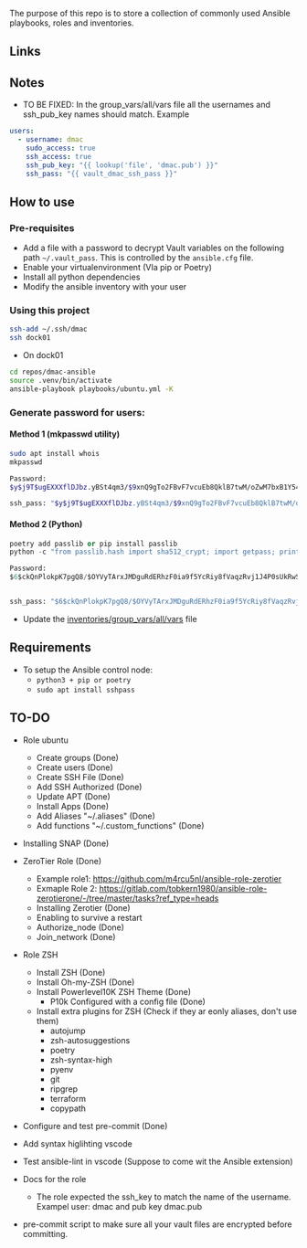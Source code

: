 The purpose of this repo is to store a collection of commonly used Ansible playbooks, roles and inventories.


## Links

## Notes
- TO BE FIXED: In the group_vars/all/vars file all the usernames and ssh_pub_key names should match. Example
```yaml
users:
  - username: dmac
    sudo_access: true
    ssh_access: true
    ssh_pub_key: "{{ lookup('file', 'dmac.pub') }}"
    ssh_pass: "{{ vault_dmac_ssh_pass }}"
```


## How to use

### Pre-requisites
- Add a file with a password to decrypt Vault variables on the following path `~/.vault_pass`. This is controlled by the `ansible.cfg` file.
- Enable your virtualenvironment (VIa pip or Poetry)
- Install all python dependencies
- Modify the ansible inventory with your user


### Using this project
```bash
ssh-add ~/.ssh/dmac
ssh dock01
```
- On dock01
```bash
cd repos/dmac-ansible
source .venv/bin/activate
ansible-playbook playbooks/ubuntu.yml -K

```


### Generate password for users:
#### Method 1 (mkpasswd utility)
```bash
sudo apt install whois
mkpasswd

Password:
$y$j9T$ugEXXXflDJbz.yBSt4qm3/$9xnQ9gTo2FBvF7vcuEb8QklB7twM/oZwM7bxB1Y54HA

ssh_pass: "$y$j9T$ugEXXXflDJbz.yBSt4qm3/$9xnQ9gTo2FBvF7vcuEb8QklB7twM/oZwM7bxB1Y54HA"
```

#### Method 2 (Python)
``` python
poetry add passlib or pip install passlib
python -c "from passlib.hash import sha512_crypt; import getpass; print(sha512_crypt.using(rounds=5000).hash(getpass.getpass()))"

Password:
$6$ckQnPlokpK7pgQ8/$OYVyTArxJMDguRdERhzF0ia9f5YcRiy8fVaqzRvj1J4P0sUkRwSgwWNT/3Pbic0Z2gZs4mW6jQPviosCBdmwJ.


ssh_pass: "$6$ckQnPlokpK7pgQ8/$OYVyTArxJMDguRdERhzF0ia9f5YcRiy8fVaqzRvj1J4P0sUkRwSgwWNT/3Pbic0Z2gZs4mW6jQPviosCBdmwJ."
```
- Update the [inventories/group_vars/all/vars](inventories/group_vars/all/vars) file

## Requirements
- To setup the Ansible control node:
    - `python3 + pip or poetry`
    - `sudo apt install sshpass`

## TO-DO
- Role ubuntu
    - Create groups (Done)
    - Create users (Done)
    - Create SSH File (Done)
    - Add SSH Authorized (Done)
    - Update APT (Done)
    - Install Apps (Done)
    - Add Aliases "~/.aliases" (Done)
    - Add functions "~/.custom_functions" (Done)
- Installing SNAP (Done)
- ZeroTier Role (Done)
    - Example role1: https://github.com/m4rcu5nl/ansible-role-zerotier
    - Exmaple Role 2: https://gitlab.com/tobkern1980/ansible-role-zerotierone/-/tree/master/tasks?ref_type=heads
    - Installing Zerotier (Done)
    - Enabling to survive a restart 
    - Authorize_node (Done)
    - Join_network (Done)
- Role ZSH
    - Install ZSH (Done)
    - Install Oh-my-ZSH (Done)
    - Install Powerlevel10K ZSH Theme (Done)
        - P10k Configured with a config file (Done)
    - Install extra plugins for ZSH (Check if they ar eonly aliases, don't use them)
        - autojump
        - zsh-autosuggestions
        - poetry
        - zsh-syntax-high
        - pyenv
        - git
        - ripgrep
        - terraform
        - copypath

- Configure and test pre-commit (Done)
- Add syntax higlihting vscode
- Test ansible-lint in vscode (Suppose to come wit the Ansible extension)
- Docs for the role
    - The role expected the ssh_key to match the name of the username. Exampel user: dmac and pub key dmac.pub
- pre-commit script to make sure all your vault files are encrypted before committing.
